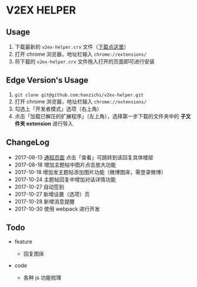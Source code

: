 # V2EX HELPER

## Usage

1. 下载最新的 `v2ex-helper.crx` 文件（[下载点这里](https://github.com/hanzichi/v2ex-helper/releases)）
2. 打开 chrome 浏览器，地址栏输入 `chrome://extensions/`
3. 将下载的 `v2ex-helper.crx` 文件拖入打开的页面即可进行安装

## Edge Version's Usage

1. `git clone git@github.com:hanzichi/v2ex-helper.git`
2. 打开 chrome 浏览器，地址栏输入 `chrome://extensions/`
3. 勾选上「开发者模式」选项（右上角）
4. 点击「加载已解压的扩展程序」（左上角），选择第一步下载的文件夹中的 **子文件夹 extension** 进行导入

## ChangeLog

- 2017-08-13 [通知页面](https://www.v2ex.com/notifications) 点击「查看」可跳转到该回复具体楼层
- 2017-08-18 增加主题帖中图片点击放大功能
- 2017-10-18 增加发主题帖添加图片功能（微博图床，需登录微博）
- 2017-10-24 主题帖回复中增加对话详情功能
- 2017-10-27 自动签到
- 2017-10-27 新增设置（选项）页
- 2017-10-28 新增消息提醒
- 2017-10-30 使用 webpack 进行开发
## Todo

- feature
  - 回复图床

- code 
  - 各种 js 功能梳理 